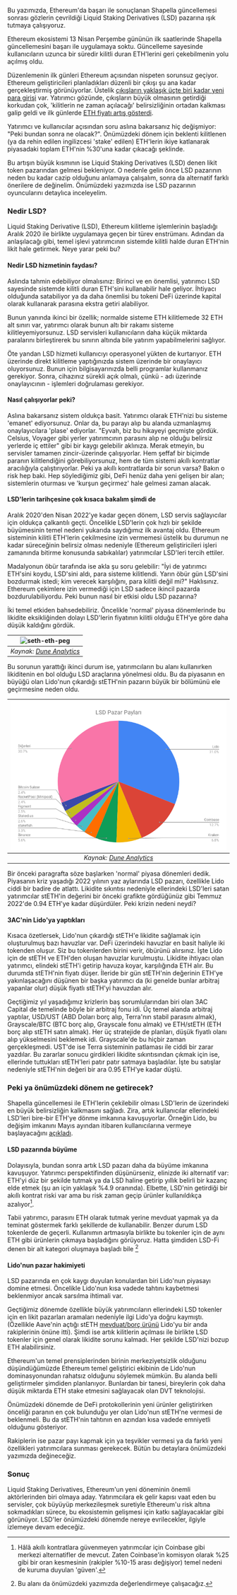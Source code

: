 Bu yazımızda, Ethereum'da başarı ile sonuçlanan Shapella güncellemesi sonrası gözlerin çevrildiği Liquid Staking Derivatives (LSD) pazarına ışık tutmaya çalışıyoruz. 

Ethereum ekosistemi 13 Nisan Perşembe gününün ilk saatlerinde Shapella güncellemesini başarı ile uygulamaya soktu. Güncelleme sayesinde kullanıcıların uzunca bir süredir kilitli duran ETH'lerini geri çekebilmenin yolu açılmış oldu. 

Düzenlemenin ilk günleri Ethereum açısından nispeten sorunsuz geçiyor. Ethereum geliştiricileri planladıkları düzenli bir çıkışı şu ana kadar gerçekleştirmiş görünüyorlar. Üstelik [çıkışların yaklaşık üçte biri kadar yeni para girişi](https://token.unlocks.app/ethereum-shanghai) var. Yatırımcı gözünde, çıkışların büyük olmasının getirdiği korkudan çok, 'kilitlerin ne zaman açılacağı' belirsizliğinin ortadan kalkması galip geldi ve ilk günlerde [ETH fiyatı artış gösterdi](https://www.coingecko.com/en/coins/ethereum).

Yatırımcı ve kullanıcılar açısından soru aslına bakarsanız hiç değişmiyor: "Peki bundan sonra ne olacak?". Önümüzdeki dönem için beklenti kilitlenen (ya da rehin edilen ingilizcesi 'stake' edilen) ETH'lerin ikiye katlanarak piyasadaki toplam ETH'nin %30'una kadar çıkacağı şeklinde.

Bu artışın büyük kısmının ise Liquid Staking Derivatives (LSD) denen likit token pazarından gelmesi bekleniyor. O nedenle gelin önce LSD pazarının neden bu kadar cazip olduğunu anlamaya çalışalım, sonra da alternatif farklı önerilere de değinelim. Önümüzdeki yazımızda ise LSD pazarının oyuncularını detaylıca inceleyelim. 

### Nedir LSD?
Liquid Staking Derivative (LSD), Ethereum kilitleme işlemlerinin başladığı Aralık 2020 ile birlikte uygulamaya geçen bir türev enstrümanı. Adından da anlaşılacağı gibi, temel işlevi yatırımcının sistemde kilitli halde duran ETH'nin likit hale getirmek. Neye yarar peki bu?

#### Nedir LSD hizmetinin faydası?

Aslında tahmin edebiliyor olmalısınız: Birinci ve en önemlisi, yatırımcı LSD sayesinde sistemde kilitli duran ETH'sini kullanabilir hale geliyor. İhtiyacı olduğunda satabiliyor ya da daha önemlisi bu tokeni DeFi üzerinde kapital olarak kullanarak parasına ekstra getiri alabiliyor.

Bunun yanında ikinci bir özellik; normalde sisteme ETH kilitlemede 32 ETH alt sınırı var, yatırımcı olarak bunun altı bir rakamı sisteme kilitleyemiyorsunuz. LSD servisleri kullanıcıların daha küçük miktarda paralarını birleştirerek bu sınırın altında bile yatırım yapabilmelerini sağlıyor.

Öte yandan LSD hizmeti kullanıcıyı operasyonel yükten de kurtarıyor. ETH üzerinde direkt kilitleme yaptığınızda sistem üzerinde bir onaylayıcı oluyorsunuz. Bunun için bilgisayarınızda belli programlar kullanmanız gerekiyor. Sonra, cihazınız sürekli açık olmalı, çünkü - adı üzerinde onaylayıcının - işlemleri doğrulaması gerekiyor. 

#### Nasıl çalışıyorlar peki?

Aslına bakarsanız sistem oldukça basit. Yatırımcı olarak ETH'nizi bu sisteme 'emanet' ediyorsunuz. Onlar da, bu parayı alıp bu alanda uzmanlaşmış onaylayıcılara 'plase' ediyorlar. "Eyvah, biz bu hikayeyi geçmişte gördük. Celsius, Voyager gibi yerler yatırımcının parasını alıp ne olduğu belirsiz yerlerde iç ettiler" gibi bir kaygı gelebilir aklınıza. Merak etmeyin, bu servisler tamamen zincir-üzerinde çalışıyorlar. Hem şeffaf bir biçimde paranın kilitlendiğini görebiliyorsunuz, hem de tüm sistemi akıllı kontratlar aracılığıyla çalıştırıyorlar. Peki ya akıllı kontratlarda bir sorun varsa? Bakın o risk hep baki. Hep söylediğimiz gibi, DeFi henüz daha yeni gelişen bir alan; sistemlerin oturması ve 'kurşun geçirmez' hale gelmesi zaman alacak. 

#### LSD'lerin tarihçesine çok kısaca bakalım şimdi de

Aralık 2020'den Nisan 2022'ye kadar geçen dönem, LSD servis sağlayıcılar için oldukça çalkantılı geçti. Öncelikle LSD'lerin çok hızlı bir şekilde büyümesinin temel nedeni yukarıda saydığımız ilk avantaj oldu. Ethereum sisteminin kilitli ETH'lerin çekilmesine izin vermemesi üstelik bu durumun ne kadar süreceğinin belirsiz olması nedeniyle (Ethereum geliştiricileri işleri zamanında bitirme konusunda sabıkalılar) yatırımcılar LSD'leri tercih ettiler. 

Madalyonun öbür tarafında ise akla şu soru gelebilir: "İyi de yatırımcı ETH'sini koydu, LSD'sini aldı, para sisteme kilitlendi. Yarın öbür gün LSD'sini bozdurmak istedi; kim verecek karşılığını, para kilitli değil mi?" Haklısınız. Ethereum çekimlere izin vermediği için LSD sadece ikincil pazarda bozdurulabiliyordu. Peki bunun nasıl bir etkisi oldu LSD pazarına?

İki temel etkiden bahsedebiliriz. Öncelikle 'normal' piyasa dönemlerinde bu likidite eksikliğinden dolayı LSD'lerin fiyatının kilitli olduğu ETH'ye göre daha düşük kaldığını gördük. 

| ![seth-eth-peg](/assets/)|
|:--:| 
| *Kaynak: [Dune Analytics](https://dune.com/LidoAnalytical/Curve-ETHstETH)*|

Bu sorunun yarattığı ikinci durum ise, yatırımcıların bu alanı kullanırken likiditenin en bol olduğu LSD araçlarına yönelmesi oldu. Bu da piyasanın en büyüğü olan Lido'nun çıkardığı stETH'nin pazarın büyük bir bölümünü ele geçirmesine neden oldu. 

| ![lsd-pazar-paylari](/assets/LSD-pazar-paylari_v1.png)|
|:--:| 
| *Kaynak: [Dune Analytics](https://dune.com/hildobby/eth2-staking)*|

Bir önceki paragrafta söze başlarken 'normal' piyasa dönemleri dedik. Piyasanın kriz yaşadığı 2022 yılının yaz aylarında LSD pazarı, özellikle Lido ciddi bir badire de atlattı. Likidite sıkıntısı nedeniyle ellerindeki LSD'leri satan yatırımcılar stETH'in değerini bir önceki grafikte gördüğünüz gibi Temmuz 2022'de 0.94 ETH'ye kadar düşürdüler. Peki krizin nedeni neydi?

#### 3AC'nin Lido'ya yaptıkları

Kısaca özetlersek, Lido'nun çıkardığı stETH'e likidite sağlamak için oluşturulmuş bazı havuzlar var. DeFi üzerindeki havuzlar en basit haliyle iki tokenden oluşur. Siz bu tokenlerden birini verir, öbürünü alırsınız. İşte Lido için de stETH ve ETH'den oluşan havuzlar kurulmuştu. Likidite ihtiyacı olan yatırımcı, elindeki stETH'i getirip havuza koyar, karşılığında ETH alır. Bu durumda stETH'nin fiyatı düşer. İleride bir gün stETH'nin değerinin ETH'ye yakınlaşacağını düşünen bir başka yatırımcı da (ki genelde bunlar arbitraj yapanlar olur) düşük fiyatlı stETH'yi havuzdan alır. 

Geçtiğimiz yıl yaşadığımız krizlerin baş sorumlularından biri olan 3AC Capital de temelinde böyle bir arbitraj fonu idi. Üç temel alanda arbitraj yaptılar, USD/UST (ABD Doları borç alıp, Terra'nın stabil parasını almak), Grayscale/BTC (BTC borç alıp, Grayscale fonu almak) ve ETH/stETH (ETH borç alıp stETH satın almak). Her üç stratejide de planları, düşük fiyatlı olanı alıp yükselmesini beklemek idi. Grayscale'de bu hiçbir zaman gerçekleşmedi. UST'de ise Terra sisteminin patlaması ile ciddi bir zarar yazdılar. Bu zararlar sonucu girdikleri likidite sıkıntısından çıkmak için ise, ellerinde tuttukları stETH'leri patır patır satmaya başladılar. İşte bu satışlar nedeniyle stETH'nin değeri bir ara 0.95 ETH'ye kadar düştü.

### Peki ya önümüzdeki dönem ne getirecek?
Shapella güncellemesi ile ETH'lerin çekilebilir olması LSD'lerin de üzerindeki en büyük belirsizliğin kalkmasını sağladı. Zira, artık kullanıcılar ellerindeki LSD'leri bire-bir ETH'ye dönme imkanına kavuşuyorlar. Örneğin Lido, bu değişim imkanını Mayıs ayından itibaren kullanıcılarına vermeye başlayacağını [açıkladı](https://blog.lido.fi/ethereum-shapella-overview-faq/). 

#### LSD pazarında büyüme

Dolayısıyla, bundan sonra artık LSD pazarı daha da büyüme imkanına kavuşuyor. Yatırımcı perspektifinden düşünürseniz, elinizde iki alternatif var: ETH'yi düz bir şekilde tutmak ya da LSD haline getirip yıllık belirli bir kazanç elde etmek (şu an için yaklaşık %4.9 oranında). Elbette, LSD'nin getirdiği bir akıllı kontrat riski var ama bu risk zaman geçip ürünler kullanıldıkça azalıyor[^2]. 

Tabii yatırımcı, parasını ETH olarak tutmak yerine mevduat yapmak ya da teminat göstermek farklı şekillerde de kullanabilir. Benzer durum LSD tokenlerde de geçerli. Kullanımın artmasıyla birlikte bu tokenler için de aynı ETH gibi ürünlerin çıkmaya başladığını görüyoruz. Hatta şimdiden LSD-Fi denen bir alt kategori oluşmaya başladı bile [^1]

#### Lido'nun pazar hakimiyeti

LSD pazarında en çok kaygı duyulan konulardan biri Lido'nun piyasayı domine etmesi. Öncelikle Lido'nun kısa vadede tahtını kaybetmesi beklenmiyor ancak sarsılma ihtimali var. 

Geçtiğimiz dönemde özellikle büyük yatırımcıların ellerindeki LSD tokenler için en likit pazarları aramaları nedeniyle ilgi Lido'ya doğru kaymıştı. (Özellikle Aave'nin açtığı stETH [mevduat/borç ürünü](https://dune.com/LidoAnalytical/Integration-Lido-Aave) Lido'yu bir anda rakiplerinin önüne itti). Şimdi ise artık kilitlerin açılması ile birlikte LSD tokenler için genel olarak likidite sorunu kalmadı. Her şekilde LSD'nizi bozup ETH alabilirsiniz. 

Ethereum'un temel prensiplerinden birinin merkeziyetsizlik olduğunu düşündüğümüzde Ethereum temel geliştirici ekibinin de Lido'nun dominasyonundan rahatsız olduğunu söylemek mümkün. Bu alanda belli geliştirmeler şimdiden planlanıyor. Bunlardan bir tanesi, bireylerin çok daha düşük miktarda ETH stake etmesini sağlayacak olan DVT teknolojisi.

Önümüzdeki dönemde de DeFi protokollerinin yeni ürünler geliştirirken önceliği paranın en çok bulunduğu yer olan Lido'nun stETH'ne vermesi de beklenmeli. Bu da stETH'nin tahtının en azından kısa vadede emniyetli olduğunu gösteriyor.  

Rakiplerin ise pazar payı kapmak için ya teşvikler vermesi ya da farklı yeni özellikleri yatırımcılara sunması gerekecek. Bütün bu detaylara önümüzdeki yazımızda değineceğiz. 

### Sonuç 

Liquid Staking Derivatives, Ethereum'un yeni döneminin önemli aktörlerinden biri olmaya aday. Yatırımcılara ek gelir kapısı vaat eden bu servisler, çok büyüyüp merkezileşmek suretiyle Ethereum'u risk altına sokmadıkları sürece, bu ekosistemin gelişmesi için katkı sağlayacaklar gibi görünüyor. LSD'ler önümüzdeki dönemde nereye evrilecekler, ilgiyle izlemeye devam edeceğiz. 



[^1]: Bu alanı da önümüzdeki yazımızda değerlendirmeye çalışacağız. 

[^2]: Hâlâ akıllı kontratlara güvenmeyen yatırımcılar için Coinbase gibi merkezi alternatifler de mevcut. Zaten Coinbase'in komisyon olarak %25 gibi bir oran kesmesinin (rakipler %10-15 arası değişiyor) temel nedeni de kuruma duyulan 'güven'. 

